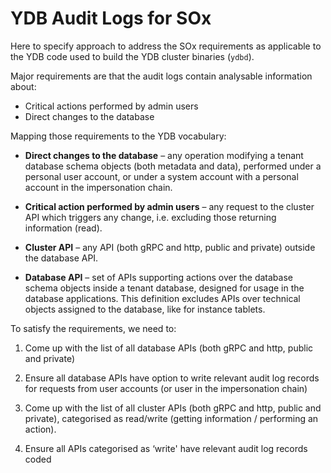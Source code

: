# YDB Audit Logs for SOx

Here to specify approach to address the SOx requirements as applicable to the YDB code used to build the YDB cluster binaries (`ydbd`).

Major requirements are that the audit logs contain analysable information about:
- Critical actions performed by admin users
- Direct changes to the database

Mapping those requirements to the YDB vocabulary:

- **Direct changes to the database** – any operation modifying a tenant database schema objects (both metadata and data), performed under a personal user account, or under a system account with a personal account in the impersonation chain.

- **Critical action performed by admin users** – any request to the cluster API which triggers any change, i.e. excluding those returning information (read).

- **Cluster  API** – any API (both gRPC and http, public and private) outside the database API.

- **Database API** – set of APIs supporting actions over the database schema objects inside a tenant database, designed for usage in the database applications. This definition excludes APIs over technical objects assigned to the database, like for instance tablets.

To satisfy the requirements, we need to:

1. Come up with the list of all database APIs (both gRPC and http, public and private)

2. Ensure all database APIs have option to write relevant audit log records for requests from user accounts (or user in the impersonation chain)

3. Come up with the list of all cluster APIs (both gRPC and http, public and private), categorised as read/write (getting information / performing an action).

4. Ensure all APIs categorised as ‘write' have relevant audit log records coded
